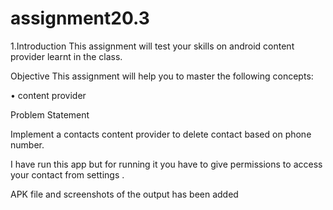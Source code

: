 # assignment20.3
1.Introduction
This assignment will test your skills on android content provider learnt in the class.

Objective
This assignment will help you to master the following concepts:

• content provider

Problem Statement

Implement a contacts content provider to delete contact based on phone number.

I have run this app but for running it you have to give permissions to access your contact from settings .

APK file and screenshots of the output has been added 
